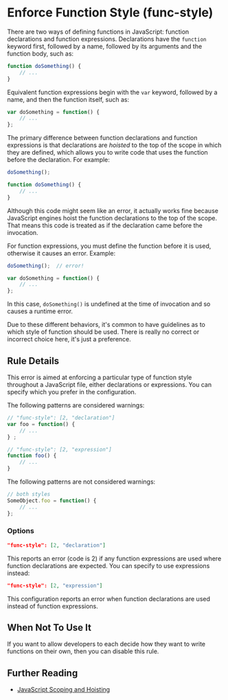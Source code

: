 # Enforce Function Style (func-style)

There are two ways of defining functions in JavaScript: function declarations and function expressions. Declarations have the `function` keyword first, followed by a name, followed by its arguments and the function body, such as:

```js
function doSomething() {
	// ...
}
```

Equivalent function expressions begin with the `var` keyword, followed by a name, and then the function itself, such as:

```js
var doSomething = function() {
	// ...
};
```

The primary difference between function declarations and function expressions is that declarations are *hoisted* to the top of the scope in which they are defined, which allows you to write code that uses the function before the declaration. For example:

```js
doSomething();

function doSomething() {
	// ...
}
```

Although this code might seem like an error, it actually works fine because JavaScript engines hoist the function declarations to the top of the scope. That means this code is treated as if the declaration came before the invocation.

For function expressions, you must define the function before it is used, otherwise it causes an error. Example:

```js
doSomething();	// error!

var doSomething = function() {
	// ...
};
```

In this case, `doSomething()` is undefined at the time of invocation and so causes a runtime error. 

Due to these different behaviors, it's common to have guidelines as to which style of function should be used. There is really no correct or incorrect choice here, it's just a preference.

## Rule Details

This error is aimed at enforcing a particular type of function style throughout a JavaScript file, either declarations or expressions. You can specify which you prefer in the configuration.

The following patterns are considered warnings:

```js
// "func-style": [2, "declaration"]
var foo = function() {
	// ...
} ;

// "func-style": [2, "expression"]
function foo() {
	// ...
}
```

The following patterns are not considered warnings:

```js
// both styles
SomeObject.foo = function() {
	// ...
};
```

### Options

```json
"func-style": [2, "declaration"]
```

This reports an error (code is 2) if any function expressions are used where function declarations are expected. You can specify to use expressions instead:

```json
"func-style": [2, "expression"]
```

This configuration reports an error when function declarations are used instead of function expressions.

## When Not To Use It

If you want to allow developers to each decide how they want to write functions on their own, then you can disable this rule.

## Further Reading

* [JavaScript Scoping and Hoisting](http://www.adequatelygood.com/JavaScript-Scoping-and-Hoisting.html)
